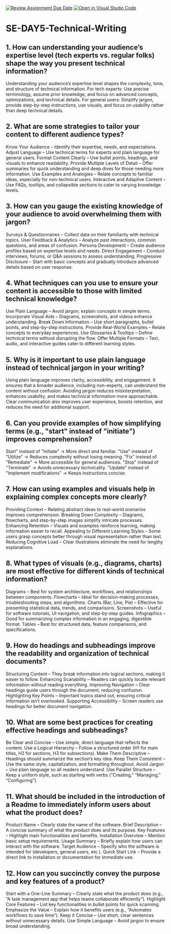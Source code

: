 [![Review Assignment Due Date](https://classroom.github.com/assets/deadline-readme-button-22041afd0340ce965d47ae6ef1cefeee28c7c493a6346c4f15d667ab976d596c.svg)](https://classroom.github.com/a/zsAR-pyY)
[![Open in Visual Studio Code](https://classroom.github.com/assets/open-in-vscode-2e0aaae1b6195c2367325f4f02e2d04e9abb55f0b24a779b69b11b9e10269abc.svg)](https://classroom.github.com/online_ide?assignment_repo_id=18513719&assignment_repo_type=AssignmentRepo)
# SE-DAY5-Technical-Writing
## 1. How can understanding your audience’s expertise level (tech experts vs. regular folks) shape the way you present technical information?
Understanding your audience’s expertise level shapes the complexity, tone, and structure of technical information.
    For tech experts: Use precise terminology, assume prior knowledge, and focus on advanced concepts, optimizations, and technical details.
    For general users: Simplify jargon, provide step-by-step instructions, use visuals, and focus on usability rather than deep technical details.
    
## 2. What are some strategies to tailor your content to different audience types?
Know Your Audience – Identify their expertise, needs, and expectations.
Adjust Language – Use technical terms for experts and plain language for general users.
Format Content Clearly – Use bullet points, headings, and visuals to enhance readability.
Provide Multiple Levels of Detail – Offer summaries for quick understanding and deep dives for those needing more information.
Use Examples and Analogies – Relate concepts to familiar ideas, especially for non-technical users.
Interactive and Adaptive Content – Use FAQs, tooltips, and collapsible sections to cater to varying knowledge levels.

## 3. How can you gauge the existing knowledge of your audience to avoid overwhelming them with jargon?
Surveys & Questionnaires – Collect data on their familiarity with technical topics.
User Feedback & Analytics – Analyze past interactions, common questions, and areas of confusion.
Persona Development – Create audience profiles based on expertise levels and needs.
Direct Engagement – Conduct interviews, forums, or Q&A sessions to assess understanding.
Progressive Disclosure – Start with basic concepts and gradually introduce advanced details based on user response.

## 4. What techniques can you use to ensure your content is accessible to those with limited technical knowledge?
Use Plain Language – Avoid jargon; explain concepts in simple terms.
Incorporate Visual Aids – Diagrams, screenshots, and videos enhance understanding.
Break Down Information – Use short paragraphs, bullet points, and step-by-step instructions.
Provide Real-World Examples – Relate concepts to everyday experiences.
Use Glossaries & Tooltips – Define technical terms without disrupting the flow.
Offer Multiple Formats – Text, audio, and interactive guides cater to different learning styles.

## 5. Why is it important to use plain language instead of technical jargon in your writing?
Using plain language improves clarity, accessibility, and engagement. It ensures that a broader audience, including non-experts, can understand the content without confusion. Avoiding jargon reduces misinterpretation, enhances usability, and makes technical information more approachable. Clear communication also improves user experience, boosts retention, and reduces the need for additional support.

## 6. Can you provide examples of how simplifying terms (e.g., "start" instead of "initiate") improves comprehension?
Start" instead of "Initiate" → More direct and familiar.
"Use" instead of "Utilize" → Reduces complexity without losing meaning.
"Fix" instead of "Remediate" → More accessible for general audiences.
"Stop" instead of "Terminate" → Avoids unnecessary technicality.
"Update" instead of "Implement modifications" → Keeps instructions concise.

## 7. How can using examples and visuals help in explaining complex concepts more clearly?
Providing Context – Relating abstract ideas to real-world scenarios improves comprehension.
Breaking Down Complexity – Diagrams, flowcharts, and step-by-step images simplify intricate processes.
Enhancing Retention – Visuals and examples reinforce learning, making information easier to recall.
Appealing to Different Learning Styles – Some users grasp concepts better through visual representation rather than text.
Reducing Cognitive Load – Clear illustrations eliminate the need for lengthy explanations.

## 8. What types of visuals (e.g., diagrams, charts) are most effective for different kinds of technical information?
Diagrams – Best for system architecture, workflows, and relationships between components.
Flowcharts – Ideal for decision-making processes, troubleshooting steps, and algorithms.
Charts (Bar, Line, Pie) – Effective for presenting statistical data, trends, and comparisons.
Screenshots – Useful for software tutorials, UI navigation, and step-by-step guides.
Infographics – Good for summarizing complex information in an engaging, digestible format.
Tables – Best for structured data, feature comparisons, and specifications.

## 9. How do headings and subheadings improve the readability and organization of technical documents?
Structuring Content – They break information into logical sections, making it easier to follow.
Enhancing Scanability – Readers can quickly locate relevant information without reading everything.
Improving Navigation – Clear headings guide users through the document, reducing confusion.
Highlighting Key Points – Important topics stand out, ensuring critical information isn’t overlooked.
Supporting Accessibility – Screen readers use headings for better document navigation.

## 10. What are some best practices for creating effective headings and subheadings?
Be Clear and Concise – Use simple, direct language that reflects the content.
Use a Logical Hierarchy – Follow a structured order (H1 for main titles, H2 for sections, H3 for subsections).
Make Them Descriptive – Headings should summarize the section’s key idea.
Keep Them Consistent – Use the same style, capitalization, and formatting throughout.
Avoid Jargon – Use plain language so all readers understand.
Use Parallel Structure – Keep a uniform style, such as starting with verbs (“Creating,” “Managing,” “Configuring”).

## 11. What should be included in the introduction of a Readme to immediately inform users about what the product does?
Product Name – Clearly state the name of the software.
Brief Description – A concise summary of what the product does and its purpose.
Key Features – Highlight main functionalities and benefits.
Installation Overview – Mention basic setup requirements.
Usage Summary – Briefly explain how users can interact with the software.
Target Audience – Specify who the software is intended for (developers, general users, etc.).
Quick Start Link – Provide a direct link to installation or documentation for immediate use.

## 12. How can you succinctly convey the purpose and key features of a product?
Start with a One-Line Summary – Clearly state what the product does (e.g., “A task management app that helps teams collaborate efficiently”).
Highlight Core Features – List key functionalities in bullet points for quick scanning.
Emphasize the Value – Explain how it benefits users (e.g., “Automates workflows to save time”).
Keep it Concise – Use short, clear sentences without unnecessary details.
Use Simple Language – Avoid jargon to ensure broad understanding.
